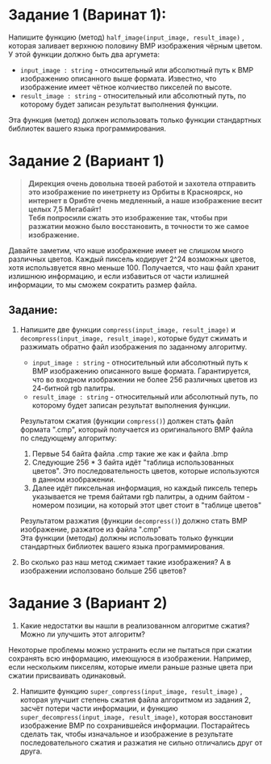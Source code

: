 # Задание 1 (Варинат 1):   
Напишите функцию (метод) ```half_image(input_image, result_image)```
, которая заливает верхнюю половину BMP изображения чёрным цветом.    
У этой функции должно быть два аргумета:     
- ```input_image : string``` - относительный или абсолютный путь к BMP изображению описанного выше формата. Известно, что изображение имеет чётное колчиество пикселей по высоте.
- ```result_image : string``` - относительный или абсолютный путь, по которому будет записан результат выполнения функции.   
    
Эта функция (метод) должен использовать только функции стандартных библиотек вашего языка программирования.
# Задание 2 (Вариант 1)
>__Дирекция очень довольна твоей работой и захотела отправить это изображение по инетрнету из Орбиты в Красноярск, но интернет в Орибте очень медленный, а наше изображение весит целых 7,5 Мегабайт!__     
__Тебя попросили сжать это изображение так, чтобы при разжатии можно было восстановить, в точности то же самое изображение.__

Давайте заметим, что наше изображение имеет не слишком много различных цветов. Каждый пиксель кодирует 2^24 возможных цветов, хотя иcпользвуется явно меньше 100. Получается, что наш файл хранит излишнюю информацию, и если избавиться от части излишней информации, то мы сможем сократить размер файла.     
## Задание:
1. Напишите две функции ```compress(input_image, result_image)``` и ```decompress(input_image, result_image)```, которые будут сжимать и разжимать обратно файл изображения по заданному алгоритму.
    - ```input_image : string``` - относительный или абсолютный путь к BMP изображению описанного выше формата. Гарантируется, что во входном изображении не более 256 различных цветов из 24-битной rgb палитры.
    - ```result_image : string``` - относительный или абсолютный путь, по которому будет записан результат выполнения функции.   

    Результатом сжатия (функции ```compress()```) должен стать файл формата ".cmp", который получается из оригинального BMP файла по следующему алгоритму:
    1. Первые 54 байта файла .cmp такие же как и файла .bmp
    1. Следующие 256 * 3 байта идёт "таблица использованных цветов". Это последовательность цветов, которые используются в данном изображении. 
    1. Далее идёт пиксельная информация, но каждый пиксель теперь указывается не тремя байтами rgb палитры, а одним байтом - номером позиции, на который этот цвет стоит в "таблице цветов"

    Результатом разжатия (функции ```decompress()```) должно стать BMP изображение, разжатое из файла ".cmp"         
    Эта функции (методы) должны использовать только функции стандартных библиотек вашего языка программирования.
1. Во сколько раз наш метод сжимает такие изображения? А в изображении исползовано больше 256 цветов? 


# Задание 3 (Вариант 2)
1. Какие недостатки вы нашли в реализованном алгоритме сжатия? Можно ли улучшить этот алгоритм?     

Некоторые проблемы можно устранить если не пытаться при сжатии сохранять всю информацию, имеющуюся в изображении. Например, если нескольким пикселям, которые имели раньше разные цвета при сжатии присваивать одинаковый.

2. Напишите функцию ```super_compress(input_image, result_image)``` , которая улучшит степень сжатия файла алгоритмом из задания 2, засчёт потери части информации, и функцию ```super_decompress(input_image, result_image)```, которая восстановит изображение BMP по сохранившейся информации. Постарайтесь сделать так, чтобы изначальное и изображение в результате последовательного сжатия и разжатия не сильно отличались друг от друга.